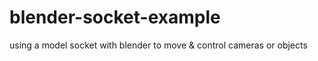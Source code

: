 # blender-socket-example
using a model socket with blender to move &amp; control cameras or objects
